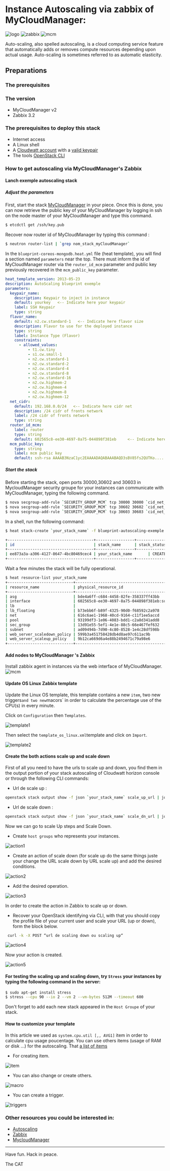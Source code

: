 # Instance Autoscaling  via zabbix of MyCloudManager:
![logo](img/images-2.jpg) ![zabbix](img/zabbix_logo.png) ![mcm](img/mycloudmanager.png)

Auto-scaling, also spelled autoscaling, is a cloud computing service feature that automatically adds or removes compute resources depending upon actual usage. Auto-scaling is sometimes referred to as automatic elasticity.

## Preparations

### The prerequisites

### The version
- MyCloudManager v2
- Zabbix 3.2

### The prerequisites to deploy this stack

 * Internet access
 * A Linux shell
 * A [Cloudwatt account](https://www.cloudwatt.com/cockpit/#/create-contact) with a [valid keypair](https://console.cloudwatt.com/project/access_and_security/?tab=access_security_tabs__keypairs_tab)
 * The tools [OpenStack CLI](http://docs.openstack.org/cli-reference/content/install_clients.html)


### How to get autoscaling via MyCloudManager's Zabbix

#### Lanch  exemple autoscaling stack

##### Adjust the parameters
First, start the stack [MyCloudManager](https://www.cloudwatt.com/fr/applications/mycloudmanager.html) in your piece. Once this is done, you can now retrieve the public key of your MyCloudManager by logging in ssh on the node master of your MyCloudManager and type this command.

~~~ bash
$ etcdctl get /ssh/key.pub
~~~

Recover now router id of MyCloudManager by typing this command :

~~~ bash
$ neutron router-list | `grep nom_stack_myCloudManager`
~~~

In the `blueprint-coreos-mongodb.heat.yml` file (heat template), you will find a section named `parameters` near the top.
 There must inform the id of MyCloudManager router via the `router_id_mcm` parameter and public key previously recovered in the `mcm_public_key` parameter.

 ~~~ yaml
 heat_template_version: 2013-05-23
 description: AutoScaling blueprint exemple
 parameters:
   keypair_name:
     description: Keypair to inject in instance
     default: yourkey   <-- Indicate here your keypair  
     label: SSH Keypair
     type: string
   flavor_name:
     default: n2.cw.standard-1   <-- Indicate here flavor size
     description: Flavor to use for the deployed instance
     type: string
     label: Instance Type (Flavor)
     constraints:
       - allowed_values:
           - t1.cw.tiny
           - s1.cw.small-1
           - n2.cw.standard-1
           - n2.cw.standard-2
           - n2.cw.standard-4
           - n2.cw.standard-8
           - n2.cw.standard-16
           - n2.cw.highmem-2
           - n2.cw.highmem-4
           - n2.cw.highmem-8
           - n2.cw.highmem-12
   net_cidr:                  
     default: 192.168.0.0/24   <-- Indicate here cidr net
     description: /24 cidr of fronts network
     label: /24 cidr of fronts network
     type: string
   router_id_mcm:
     label: router
     type: string
     default: 602565c8-ee30-4697-8a75-044898f381eb     <-- Indicate here MyCloudManager router id
   mcm_public_key:   
     type: string
     label: mcm public key
     default: ssh-rsa AAAAB3NzaC1yc2EAAAADAQABAAABAQD3sBV85fs2QUTKo.....  <-- Indicate here MyCloudManager public key
 ~~~

##### Start the stack

Before starting the stack, open ports 30000,30602 and 30603 in MycloudManager security groupe for your instances can communicate with MyCloudManager, typing the following command.

 ~~~bash
 $ nova secgroup-add-rule `SECURITY_GROUP_MCM` tcp 30000 30000 `cid_net_autoscaling`
 $ nova secgroup-add-rule `SECURITY_GROUP_MCM` tcp 30602 30602 `cid_net_autoscaling`
 $ nova secgroup-add-rule `SECURITY_GROUP_MCM` tcp 30603 30603 `cid_net_autoscaling`
 ~~~

 In a shell, run the following command:

 ~~~bash
 $ heat stack-create `your_stack_name` -f blueprint-autoscaling-exemple.heat.yaml

 +--------------------------------------+-----------------+--------------------+----------------------+
 | id                                   | stack_name      | stack_status       | creation_time        |
 +--------------------------------------+-----------------+--------------------+----------------------+
 | ee873a3a-a306-4127-8647-4bc80469cec4 | your_stack_name       | CREATE_IN_PROGRESS | 2015-11-25T11:03:51Z |
 +--------------------------------------+-----------------+--------------------+----------------------+
 ~~~

 Wait a few minutes the stack will be fully operational.

 ~~~bash
 $ heat resource-list your_stack_name
 +-----------------------------+-------------------------------------------------------------------------------------+------------------------------+-----------------+----------------------+
 | resource_name               | physical_resource_id                                                                | resource_type                | resource_status | updated_time         |
 +-----------------------------+-------------------------------------------------------------------------------------+------------------------------+-----------------+----------------------+
 | asg                         | bde4a6ff-c684-4458-82fe-358337ff43bb                                                | OS::Heat::AutoScalingGroup   | CREATE_COMPLETE | 2016-09-13T14:30:06Z |
 | interface                   | 602565c8-ee30-4697-8a75-044898f381eb:subnet_id=ad09494b-7d90-4c80-8528-1e4c28df598b | OS::Neutron::RouterInterface | CREATE_COMPLETE | 2016-09-13T14:30:06Z |
 | lb                          |                                                                                     | OS::Neutron::LoadBalancer    | CREATE_COMPLETE | 2016-09-13T14:30:06Z |
 | lb_floating                 | b73ebb6f-b89f-4325-90d0-f68592c2a978                                                | OS::Neutron::FloatingIP      | CREATE_COMPLETE | 2016-09-13T14:30:06Z |
 | net                         | 616c6ae1-1968-40cd-9164-c11f1ee5accd                                                | OS::Neutron::Net             | CREATE_COMPLETE | 2016-09-13T14:30:06Z |
 | pool                        | 93199df3-1e06-4083-bdd1-c2a8d341add8                                                | OS::Neutron::Pool            | CREATE_COMPLETE | 2016-09-13T14:30:06Z |
 | sec_group                   | 13d91e55-5ef1-4e1e-88c5-66e467fef632                                                | OS::Neutron::SecurityGroup   | CREATE_COMPLETE | 2016-09-13T14:30:06Z |
 | subnet                      | ad09494b-7d90-4c80-8528-1e4c28df598b                                                | OS::Neutron::Subnet          | CREATE_COMPLETE | 2016-09-13T14:30:06Z |
 | web_server_scaledown_policy | 599b3a451758428db4d8ae97c611ac9b                                                    | OS::Heat::ScalingPolicy      | CREATE_COMPLETE | 2016-09-13T14:30:06Z |
 | web_server_scaleup_policy   | 9b12ca669d6a4e88b2494671c79a98e6                                                    | OS::Heat::ScalingPolicy      | CREATE_COMPLETE | 2016-09-13T14:30:06Z |
 +-----------------------------+-------------------------------------------------------------------------------------+------------------------------+-----------------+----------------------+

 ~~~

#### Add nodes to MyCloudManager 's Zabbix

Install zabbix agent in instances via the web interface of MyCloudManager.
 ![mcm](img/ajouterinstances.png)

#### Update OS Linux Zabbix template

 Update the Linux OS template, this template contains a new `item`, two new triggers` and two new `macors` in order to calculate the percentage use of the CPU(s) in every minute.

Click on `Configuration` then `Templates`.

 ![template1](img/updatetemp1.png)

 Then select the `template_os_linux.xml`template and click on `Import`.

 ![template2](img/updatetemp2.png)


#### Create the both actions scale up and scale down

 First of all you need to have the urls to scale up and down, you find them in the output portion of your stack autoscaling of Cloudwatt horizon console or through the following CLI commands:

   - Url de scale up :

 ~~~bash
 openstack stack output show -f json `your_stack_name` scale_up_url | jq '.output_value'
 ~~~

   - Url de scale down :

 ~~~bash
 openstack stack output show -f json `your_stack_name` scale_dn_url | jq '.output_value'
 ~~~

Now we can go to scale Up steps and Scale Down.

 * Create `host groups` who represents your instances.

 ![action1](img/hostgroups.png)

 * Create an action of scale down (for scale up do the same things juste your change the URL scale down by URL scale up) and
add the desired conditions.

 ![action2](img/action1.png)

* Add the desired operation.

 ![action3](img/action2.png)

 In order to create the action in Zabbix to scale up or down.

* Recover your OpenStack identifying via CLI, with that you should copy the profile file of your current user and scale your URL (up or down), form the block below.

~~~bash
 curl -k -X POST “url de scaling down ou scaling up“
~~~

 ![action4](img/action3.png)

 Now your action is created.

 ![action5](img/action4.png)

#### For testing the scaling up and scaling down, try `Stress` your instances by typing the following command in the server:

~~~bash
$ sudo apt-get install stress
$ stress --cpu 90 --io 2 --vm 2 --vm-bytes 512M --timeout 600
~~~

Don't forget to add each new stack appeared in the `Host Groupe` of your stack.

#### How to customize your template

In this article we used as `system.cpu.util [,, AVG1]` item in order to calculate cpu usage poucentage.
You can use others items (usage of RAM or disk ...) for the autoscaling.
That [a list of items](https://www.zabbix.com/documentation/2.0/manual/config/items/itemtypes/zabbix_agent)

 * For creating item.

![item](img/item.png)

* You can also change or create others.

![macro](img/macro.png)

* You can create a trigger.

![triggers](img/triggers.png)


### Other resources you could be interested in:

 * [ Autoscaling ](https://dev.cloudwatt.com/fr/blog/passez-votre-infrastructure-openstack-a-l-echelle-avec-heat.html)
 * [ Zabbix](https://www.zabbix.com/documentation/3.0/manual/introduction/features)
 * [ MycloudManager ](https://www.cloudwatt.com/fr/applications/mycloudmanager.html)


 -----
 Have fun. Hack in peace.

 The CAT
